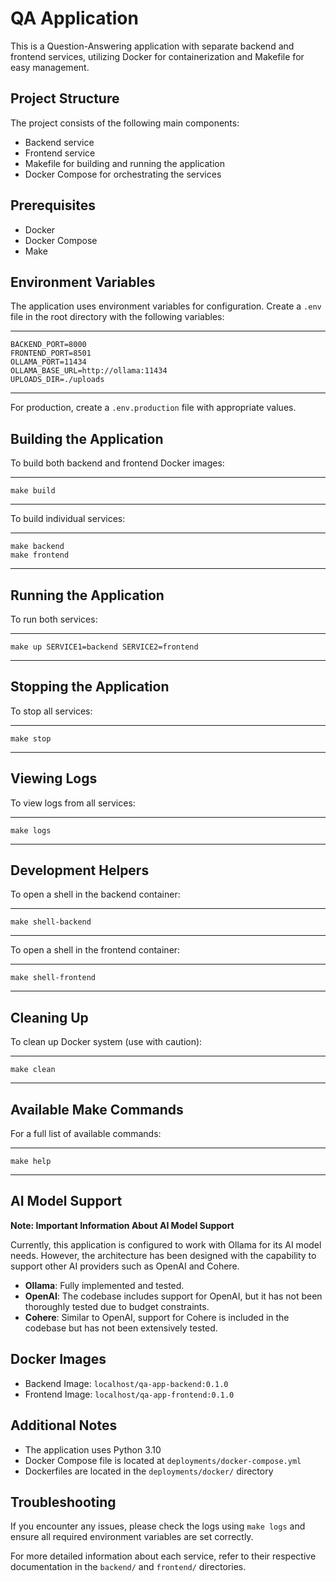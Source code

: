 
# QA Application

This is a Question-Answering application with separate backend and frontend services, utilizing Docker for containerization and Makefile for easy management.

## Project Structure

The project consists of the following main components:

- Backend service
- Frontend service
- Makefile for building and running the application
- Docker Compose for orchestrating the services

## Prerequisites

- Docker
- Docker Compose
- Make

## Environment Variables

The application uses environment variables for configuration. Create a `.env` file in the root directory with the following variables:

---
```
BACKEND_PORT=8000
FRONTEND_PORT=8501
OLLAMA_PORT=11434
OLLAMA_BASE_URL=http://ollama:11434
UPLOADS_DIR=./uploads
```
---

For production, create a `.env.production` file with appropriate values.

## Building the Application

To build both backend and frontend Docker images:

---
```
make build
```
---

To build individual services:

---
```
make backend
make frontend
```
---

## Running the Application

To run both services:

---
```
make up SERVICE1=backend SERVICE2=frontend
```
---

## Stopping the Application

To stop all services:

---
```
make stop
```
---

## Viewing Logs

To view logs from all services:

---
```
make logs
```
---

## Development Helpers

To open a shell in the backend container:

---
```
make shell-backend
```
---

To open a shell in the frontend container:

---
```
make shell-frontend
```
---

## Cleaning Up

To clean up Docker system (use with caution):

---
```
make clean
```
---

## Available Make Commands

For a full list of available commands:

---
```
make help
```
---

## AI Model Support

**Note: Important Information About AI Model Support**

Currently, this application is configured to work with Ollama for its AI model needs. However, the architecture has been designed with the capability to support other AI providers such as OpenAI and Cohere.

- **Ollama**: Fully implemented and tested.
- **OpenAI**: The codebase includes support for OpenAI, but it has not been thoroughly tested due to budget constraints.
- **Cohere**: Similar to OpenAI, support for Cohere is included in the codebase but has not been extensively tested.


## Docker Images

- Backend Image: `localhost/qa-app-backend:0.1.0`
- Frontend Image: `localhost/qa-app-frontend:0.1.0`

## Additional Notes

- The application uses Python 3.10
- Docker Compose file is located at `deployments/docker-compose.yml`
- Dockerfiles are located in the `deployments/docker/` directory

## Troubleshooting

If you encounter any issues, please check the logs using `make logs` and ensure all required environment variables are set correctly.

For more detailed information about each service, refer to their respective documentation in the `backend/` and `frontend/` directories.
